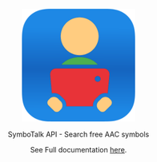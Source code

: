 <p align="center">
  <img src="./source/images/androidStoreIcon.png" alt="SymboTalk logo" width="226">
</p>

<p align="center">SymboTalk API - Search free AAC symbols</p>


<p align="center">See Full documentation <a href="https://elelad.github.io/SymboTalkAPIDocs/">here</a>.</p>